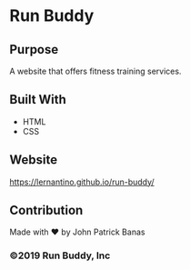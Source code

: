 # Run Buddy

## Purpose
A website that offers fitness training services.

## Built With
* HTML
* CSS

## Website
https://lernantino.github.io/run-buddy/

## Contribution
Made with :heart: by John Patrick Banas


### ©️2019 Run Buddy, Inc
